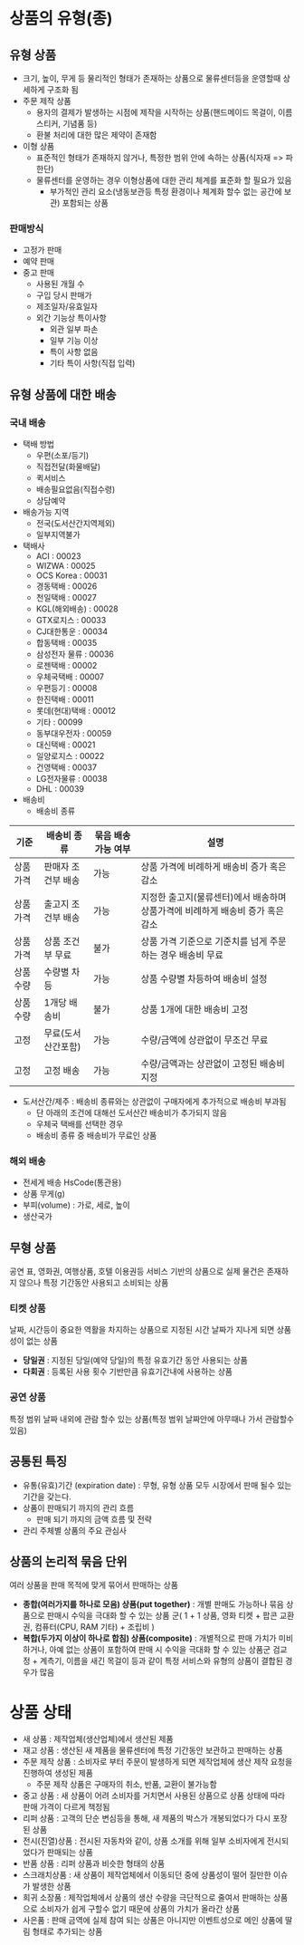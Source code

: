 # 상품의 유형(종)

## 유형 상품
- 크기, 높이, 무게 등 물리적인 형태가 존재하는 상품으로 물류센터등을 운영할때 상세하게 구조화 됨
- 주문 제작 상품
  - 용자의 결제가 발생하는 시점에 제작을 시작하는 상품(핸드메이드 목걸이, 이름 스티커, 기념품 등)
  - 환불 처리에 대한 많은 제약이 존재함
- 이형 상품
  - 표준적인 형태가 존재하지 않거나, 특정한 범위 안에 속하는 상품(식자재 => 파 한단)
  - 물류센터를 운영하는 경우 이형상품에 대한 관리 체계를 표준화 할 필요가 있음
    - 부가적인 관리 요소(냉동보관등 특정 환경이나 체계화 할수 없는 공간에 보관) 포함되는 상품

### 판매방식
- 고정가 판매
- 예약 판매
- 중고 판매
  - 사용된 개월 수
  - 구입 당시 판매가
  - 제조일자/유효일자
  - 외간 기능상 특이사항
    - 외관 일부 파손
    - 일부 기능 이상
    - 특이 사항 없음
    - 기타 특이 사항(직접 입력)

## 유형 상품에 대한 배송
### 국내 배송
- 택배 방법
  - 우편(소포/등기)
  - 직접전달(화물배달)
  - 퀵서비스
  - 배송필요없음(직접수령)
  - 상담예약
- 배송가능 지역
  - 전국(도서산간지역제외)
  - 일부지역불가
- 택배사
  - ACI  :  00023
  - WIZWA  :  00025
  - OCS Korea  :  00031
  - 경동택배  :  00026
  - 천일택배  :  00027
  - KGL(해외배송)  :  00028
  - GTX로지스  :  00033
  - CJ대한통운  :  00034
  - 합동택배  :  00035
  - 삼성전자 물류  :  00036
  - 로젠택배  :  00002
  - 우체국택배  :  00007
  - 우편등기  :  00008
  - 한진택배  :  00011
  - 롯데(현대)택배  :  00012
  - 기타  :  00099
  - 동부대우전자  :  00059
  - 대신택배  :  00021
  - 일양로지스  :  00022
  - 건영택배  :  00037
  - LG전자물류  :  00038
  - DHL  :  00039
- 배송비
  - 배송비 종류

기준     | 배송비 종류      | 묶음 배송 가능 여부 | 설명
------- | ------------  | --------------- | ----
상품 가격 | 판매자 조건부 배송 | 가능 | 상품 가격에 비례하게 배송비 증가 혹은 감소
상품 가격 | 출고지 조건부 배송 | 가능 | 지정한 출고지(물류센터)에서 배송하며 상품가격에 비례하게 배송비 증가 혹은 감소
상품 가격 | 상품 조건부 무료  | 불가  | 상품 가격 기준으로 기준치를 넘게 주문하는 경우 배송비 무료
상품 수량 |  수량별 차등     | 가능 | 상품 수량별 차등하여 배송비 설정
상품 수량 | 1개당 배송비     | 불가  | 상품 1개에 대한 배송비 고정
고정     | 무료(도서산간포함) | 가능 | 수량/금액에 상관없이 무조건 무료  
고정     | 고정 배송       |  가능 | 수량/금액과는 상관없이 고정된 배송비  지정
  - 도서산간/제주 : 배송비 종류와는 상관없이 구매자에게 추가적으로 배송비 부과됨
    - 단 아래의 조건에 대해선 도서산간 배송비가 추가되지 않음
    - 우체국 택배를 선택한 경우
    - 배송비 종류 중 배송비가 무료인 상품

### 해외 배송
- 전세게 배송 HsCode(통관용)
- 상품 무게(g)
- 부피(volume) : 가로, 세로, 높이
- 생산국가

## 무형 상품
공연 표, 영화권, 여행상품, 호텔 이용권등 서비스 기반의 상품으로 실제 물건은 존재하지 않으나 특정 기간동안 사용되고 소비되는 상품

### 티켓 상품
날짜, 시간등이 중요한 역활을 차지하는 상품으로 지정된 시간 날짜가 지나게 되면 상품성이 없는 상품

- __당일권__ : 지정된 당일(예약 당일)의 특정 유효기간 동안 사용되는 상품
- __다회권__ : 등록된 사용 횟수 기반만큼 유효기간내에 사용하는 상품

### 공연 상품
특정 범위 날짜 내외에 관람 할수 있는 상품(특정 범위 날짜안에 아무때나 가서 관람할수 있음)



## 공통된 특징
- 유통(유효)기간 (expiration date) : 무형, 유형 상품 모두 시장에서 판매 될수 있는 기간을 갖는다.
- 상품이 판매되기 까지의 관리 흐름
    - 판매 되기 까지의 금액 흐름 및 전략
- 관리 주체별 상품의 주요 관심사

## 상품의 논리적 묶음 단위
여러 상품을 판매 목적에 맞게 묶어서 판매하는 상품

- __종합(여러가지를 하나로 모음) 상품(put together)__ : 개별 판매도 가능하나 묶음 상품으로 판매시 수익을 극대화 할 수 있는 상품 군( 1 + 1 상품, 영화 티켓 + 팝콘 교환권, 컴퓨터(CPU, RAM 기타) + 조립비 )
- __복합(두가지 이상이 하나로 합침) 상품(composite)__ : 개별적으로 판매 가치가 미비하거나, 아예 없는 상품이 포함하여 판매 시 수익을 극대화 할 수 있는 상품군 검교정 + 계측기, 이름을 새긴 목걸이 등과 같이 특정 서비스와 유형의 상품이 결합된 경우가 많음

# 상품 상태
- 새 상품 : 제작업체(생산업체)에서 생산된 제품
- 재고 상품 : 생산된 새 제품을 물류센터에 특정 기간동안 보관하고 판매하는 상품
- 주문 제작 상품 : 소비자로 부터 주문이 발생하게 되면 제작업체에 생산 제작 요청을 진행하여 생성된 제품
  - 주문 제작 상품은 구매자의 취소, 반품, 교환이 불가능함
- 중고 상품 : 새 상품이 어려 소비자를 거치면서 사용된 상품으로 상품 상태에 따라 판매 가격이 다르게 책정됨
- 리퍼 상품 : 고객의 단순 변심등을 통해, 새 제품의 박스가 개봉되었다가 다시 포장된 상품
- 전시(진열)상품 : 전시된 자동차와 같이, 상품 소개를 위해 일부 소비자에게 전시되었다가 판매되는 상품
- 반품 상품 : 리퍼 상품과 비슷한 형태의 상품
- 스크래치상품 : 새 상품이 제작업체에서 이동되던 중에 상품성이 떨어 질만한 이슈가 발생한 상품
- 희귀 소장품 : 제작업체에서 상품의 생산 수량을 극단적으로 줄여서 판매하는 상품으로 소비자가 쉽게 구할수 없기 때문에 상품의 가치가 올라간 상품
- 사은품 : 판매 금역에 실제 참여 되는 상품은 아니지만 이벤트성으로 메인 상품에 딸림 형태로 추가되는 상품

